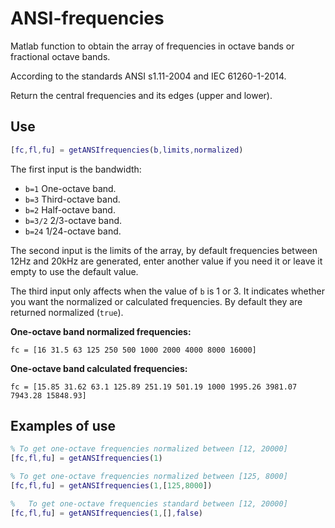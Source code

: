 # ANSI-frequencies
Matlab function to obtain the array of frequencies in octave bands or fractional octave bands.

According to the standards ANSI s1.11-2004 and IEC 61260-1-2014.

Return the central frequencies and its edges (upper and lower).

## Use

```matlab
[fc,fl,fu] = getANSIfrequencies(b,limits,normalized)
```

The first input is the bandwidth:

- `b=1` One-octave band.
- `b=3` Third-octave band.
- `b=2` Half-octave band.
- `b=3/2` 2/3-octave band.
- `b=24` 1/24-octave band.


The second input is the limits of the array, by default frequencies between 12Hz and 20kHz are generated, enter another value if you need it or leave it empty to use the default value.

The third input only affects when the value of `b` is 1 or 3. It indicates whether you want the normalized or calculated frequencies. By default they are returned normalized (`true`).

**One-octave band normalized frequencies:**

  `fc = [16	31.5 63	125	250	500	1000 2000 4000 8000 16000]`
  
**One-octave band calculated frequencies:**

  `fc = [15.85 31.62 63.1 125.89 251.19 501.19 1000 1995.26 3981.07 7943.28 15848.93]`



## Examples of use

```matlab
% To get one-octave frequencies normalized between [12, 20000]
[fc,fl,fu] = getANSIfrequencies(1)
```

```matlab
% To get one-octave frequencies normalized between [125, 8000]
[fc,fl,fu] = getANSIfrequencies(1,[125,8000])
```

```matlab
%   To get one-octave frequencies standard between [12, 20000]
[fc,fl,fu] = getANSIfrequencies(1,[],false)
```
